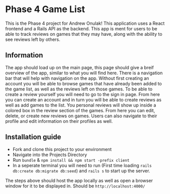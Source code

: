# Phase 4 Game List

This is the Phase 4 project for Andrew Onulak!
This application uses a React frontend and a Rails API as the backend. This app is ment for users to be able to track reviews on games that they may have, along with the ability to see reviews left by others.

## Information

The app should load up on the main page, this page should give a breif overview of the app, similar to what you will find here. There is a navigation bar that will help with navigation on the app. Without first creating an account you will be able to browse games that have already been added to the game list, as well as the reviews left on those games. To be able to create a review yourself you will need to go to the sign in page. From here you can create an account and in turn you will be able to create reviews as well as add games to the list. You personal reviews will show up inside a colored box in the review section of the games. From here you can edit, delete, or create new reviews on games. Users can also navigate to their profile and edit information on their profiles as well.

## Installation guide

- Fork and clone this project to your environment
- Navigate into the Projects Directory
- Run `bundle` & `npm install && npm start -prefix client`
- In a seperate terminal you will need to run (First time loading `rails db:create db:migrate db:seed`) and `rails s` to start up the server.

The steps above should host the app locally as well as open a browser window for it to be displayed in. Should be `http://localhost:4000/`

